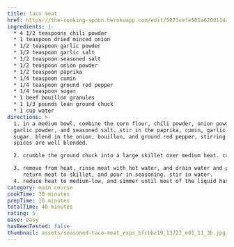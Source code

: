 ```yaml
---
title: taco meat
href: https://the-cooking-spoon.herokuapp.com/edit/5973cefe581a6200114ad667
ingredients: |-
  * 4 1/2 teaspoons chili powder  
  * 1 teaspoon dried minced onion 
  * 1/2 teaspoon garlic powder
  * 1/2 teaspoon garlic salt 
  * 1/2 teaspoon seasoned salt
  * 1/2 teaspoon onion powder 
  * 1/2 teaspoon paprika 
  * 1/4 teaspoon cumin 
  * 1/4 teaspoon ground red pepper 
  * 1/4 teaspoon sugar
  * 1 beef bouillon granules 
  * 1 1/3 pounds lean ground chuck 
  * 1 cup water
directions: >-
  1. in a medium bowl, combine the corn flour, chili powder, onion powder,
  garlic powder, and seasoned salt. stir in the paprika, cumin, garlic salt, and
  sugar. blend in the onion, bouillon, and ground red pepper, stirring until all
  spices are well blended. 

  2. crumble the ground chuck into a large skillet over medium heat. cook, stirring, until browned. 

  3. remove from heat, rinse meat with hot water, and drain water and grease from beef.
     return meat to skillet, and pour in seasoning. stir in water. 
  4. reduce heat to medium-low, and simmer until most of the liquid has cooked away, about 20 minutes.
category: main course
cookTime: 30 minutes
prepTime: 10 minutes
totalTime: 40 minutes
rating: 5
ease: easy
hasBeenTested: false
thumbnail: assets/seasoned-taco-meat_exps_bfcbbz19_13722_e01_11_3b.jpg
---
```


